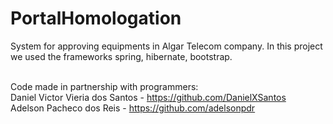 # PortalHomologation
System for approving equipments in Algar Telecom company.
In this project we used the frameworks spring, hibernate, bootstrap.

<br>Code made in partnership with programmers:
<br>Daniel Victor Vieria dos Santos - https://github.com/DanielXSantos
<br>Adelson Pacheco dos Reis - https://github.com/adelsonpdr
